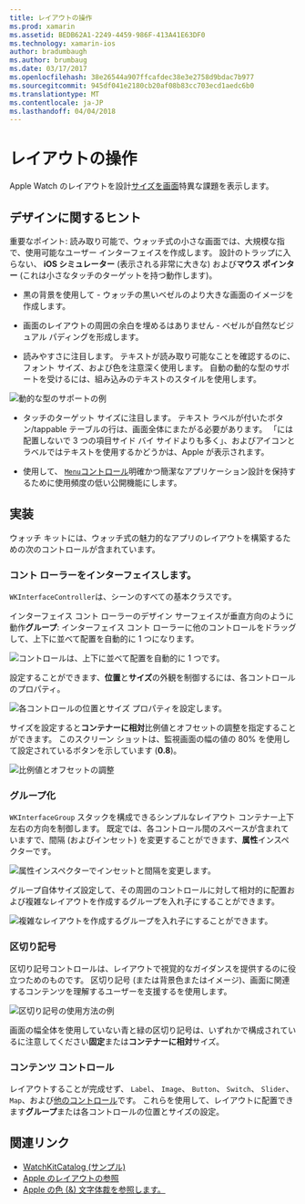 ```yaml
---
title: レイアウトの操作
ms.prod: xamarin
ms.assetid: BEDB62A1-2249-4459-986F-413A41E63DF0
ms.technology: xamarin-ios
author: bradumbaugh
ms.author: brumbaug
ms.date: 03/17/2017
ms.openlocfilehash: 38e26544a907ffcafdec38e3e2758d9bdac7b977
ms.sourcegitcommit: 945df041e2180cb20af08b83cc703ecd1aedc6b0
ms.translationtype: MT
ms.contentlocale: ja-JP
ms.lasthandoff: 04/04/2018
---
```

# <a name="working-with-layout"></a>レイアウトの操作

Apple Watch のレイアウトを設計[サイズを画面](~/ios/watchos/app-fundamentals/screen-sizes.md)特異な課題を表示します。

## <a name="design-tips"></a>デザインに関するヒント

重要なポイント: 読み取り可能で、ウォッチ式の小さな画面では、大規模な指で、使用可能なユーザー インターフェイスを作成します。 設計のトラップに入らない、 **iOS シミュレーター** (表示される非常に大きな) および**マウス ポインター** (これは小さなタッチのターゲットを持つ動作します)。

- 黒の背景を使用して - ウォッチの黒いベゼルのより大きな画面のイメージを作成します。

- 画面のレイアウトの周囲の余白を埋めるはありません - ベゼルが自然なビジュアル パディングを形成します。

- 読みやすさに注目します。 テキストが読み取り可能なことを確認するのに、フォント サイズ、および色を注意深く使用します。 自動の動的な型のサポートを受けるには、組み込みのテキストのスタイルを使用します。

![](layout-images/type.png "動的な型のサポートの例")

- タッチのターゲット サイズに注目します。 テキスト ラベルが付いたボタン/tappable テーブルの行は、画面全体にまたがる必要があります。 「には配置しないで 3 つの項目サイド バイ サイドよりも多く」、およびアイコンとラベルではテキストを使用するかどうかは、Apple が表示されます。

- 使用して、 [ `Menu`コントロール](~/ios/watchos/user-interface/menu.md)明確かつ簡潔なアプリケーション設計を保持するために使用頻度の低い公開機能にします。


## <a name="implementation"></a>実装

ウォッチ キットには、ウォッチ式の魅力的なアプリのレイアウトを構築するための次のコントロールが含まれています。

### <a name="interface-controller"></a>コント ローラーをインターフェイスします。

`WKInterfaceController`は、シーンのすべての基本クラスです。

インターフェイス コント ローラーのデザイン サーフェイスが垂直方向のように動作**グループ**: インターフェイス コント ローラーに他のコントロールをドラッグして、上下に並べて配置を自動的に 1 つになります。

![](layout-images/controller-scene.png "コントロールは、上下に並べて配置を自動的に 1 つです。")

設定することができます、**位置**と**サイズ**の外観を制御するには、各コントロールのプロパティ。

![](layout-images/positionsize-attributes.png "各コントロールの位置とサイズ プロパティを設定します。")

サイズを設定すると**コンテナーに相対**比例値とオフセットの調整を指定することができます。 このスクリーン ショットは、監視画面の幅の値の 80% を使用して設定されているボタンを示しています (**0.8**)。

![](layout-images/button-attributes.png "比例値とオフセットの調整")


### <a name="group"></a>グループ化

`WKInterfaceGroup` スタックを構成できるシンプルなレイアウト コンテナー上下左右の方向を制御します。 既定では、各コントロール間のスペースが含まれていますで、間隔 (およびインセット) を変更することができます、**属性**インスペクターです。

![](layout-images/group-attributes.png "属性インスペクターでインセットと間隔を変更します。")

グループ自体サイズ設定して、その周囲のコントロールに対して相対的に配置および複雑なレイアウトを作成するグループを入れ子にすることができます。

![](layout-images/group-scene.png "複雑なレイアウトを作成するグループを入れ子にすることができます。")


### <a name="separator"></a>区切り記号

区切り記号コントロールは、レイアウトで視覚的なガイダンスを提供するのに役立つためのものです。 区切り記号 (または背景色またはイメージ)、画面に関連するコンテンツを理解するユーザーを支援するを使用します。

![](layout-images/separator-scene.png "区切り記号の使用方法の例")

画面の幅全体を使用していない青と緑の区切り記号は、いずれかで構成されているに注意してください**固定**または**コンテナーに相対**サイズ。

### <a name="content-controls"></a>コンテンツ コントロール

レイアウトすることが完成せず、 `Label`、 `Image`、 `Button`、 `Switch`、 `Slider`、 `Map`、および[他のコントロール](~/ios/watchos/user-interface/index.md)です。
これらを使用して、レイアウトに配置できます**グループ**または各コントロールの位置とサイズの設定。



## <a name="related-links"></a>関連リンク

- [WatchKitCatalog (サンプル)](https://developer.xamarin.com/samples/monotouch/WatchKit/WatchKitCatalog/)
- [Apple のレイアウトの参照](https://developer.apple.com/library/prerelease/ios/documentation/UserExperience/Conceptual/WatchHumanInterfaceGuidelines/Layout.html)
- [Apple の色 (&) 文字体裁を参照します。](https://developer.apple.com/library/prerelease/ios/documentation/UserExperience/Conceptual/WatchHumanInterfaceGuidelines/ColorandTypography.html)

